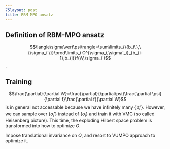 ```yaml
---
75layout: post
title: RBM-MPO ansatz
---
```

## Definition of RBM-MPO ansatz
$$\langle\sigma\vert\psi\rangle=\sum\limits_{\{b_i\},\{\sigma_i'\}}\prod\limits_i O^{\sigma_i,\sigma'_i}_{b_{i-1},b_{i}}f(W,\sigma_i')$$.

## Training

$$\frac{\partial}{\partial W}=\frac{\partial}{\partial\psi}\frac{\partial \psi}{\partial f}\frac{\partial f}{\partial W}$$ is in general not accessable because we have infinitely many $\{\sigma_i'\}$. However, we can sample over $\{\sigma_i'\}$ instead of $\{\sigma_i\}$  and train it with VMC (so called Heisenberg picture). This time, the exploding Hilbert space problem is transformed into how to optimize $O$.

Impose translational invariance on $O​$, and resort to VUMPO approach to optimize it.